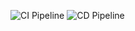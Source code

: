 ![CI Pipeline](https://github.com/JaneToi/CICDTEST/actions/workflows/ci.yml/badge.svg)
![CD Pipeline](https://github.com/JanToi/CICDTEST/actions/workflows/cd.yml/badge.svg)
